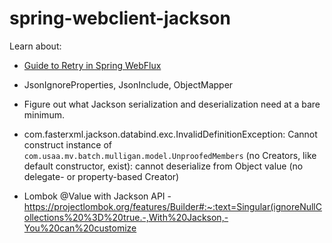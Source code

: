 # spring-webclient-jackson

Learn about:
- [Guide to Retry in Spring WebFlux](https://www.baeldung.com/spring-webflux-retry)

- JsonIgnoreProperties, JsonInclude, ObjectMapper

- Figure out what Jackson serialization and deserialization need at a bare minimum.

- com.fasterxml.jackson.databind.exc.InvalidDefinitionException: Cannot construct instance of `com.usaa.mv.batch.mulligan.model.UnproofedMembers` (no Creators, like default constructor, exist):
cannot deserialize from Object value (no delegate- or property-based Creator)

- Lombok @Value with Jackson API - https://projectlombok.org/features/Builder#:~:text=Singular(ignoreNullCollections%20%3D%20true.-,With%20Jackson,-You%20can%20customize
